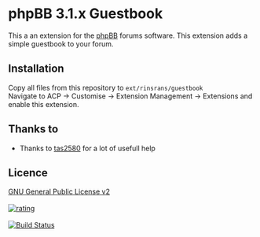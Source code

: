 # phpBB 3.1.x Guestbook
This a an extension for the <a href="https://github.com/phpbb/phpbb">phpBB</a> forums software. This extension adds a simple guestbook to your forum.

Installation
----
Copy all files from this repository to <code>ext/rinsrans/guestbook</code><br />
Navigate to ACP -> Customise -> Extension Management -> Extensions and enable this extension.

Thanks to
-------
- Thanks to <a href="https://tas2580.net">tas2580</a> for a lot of usefull help

Licence
-----
<a href="http://opensource.org/licenses/gpl-2.0.php">GNU General Public License v2</a>
<br /><br />
<a href="https://phpbb-extensions.ga/extensions/rinsrans/guestbook.html">
    <img src="http://phpbb-extensions.ga/rinsrans/guestbook.png" alt="rating" />
</a>
<br /><br />
[![Build Status](https://travis-ci.org/rinsrans/phpBB-guestbook.svg)](https://travis-ci.org/rinsrans/phpBB-guestbook)
